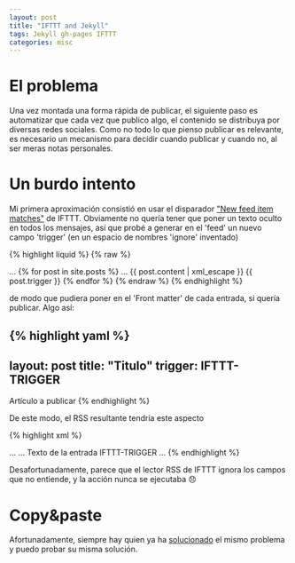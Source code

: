 ```yaml
---
layout: post
title: "IFTTT and Jekyll"
tags: Jekyll gh-pages IFTTT
categories: misc
---
```


# El problema

Una vez montada una forma rápida de publicar, el siguiente paso es automatizar que cada vez que publico algo, el contenido se distribuya por diversas redes sociales.
Como no todo lo que pienso publicar es relevante, es necesario un mecanismo para decidir cuando publicar y cuando no, al ser meras notas personales.

# Un burdo intento

Mi primera aproximación consistió en usar el disparador ["New feed item matches"](https://ifttt.com/create/if-new-feed-item-matches?sid=2) de IFTTT.
Obviamente no quería tener que poner un texto oculto en todos los mensajes, así que probé a generar en el 'feed' un nuevo campo 'trigger' (en un espacio de nombres 'ignore' inventado)

{% highlight liquid %}
{% raw %}
<?xml version="1.0" encoding="utf-8"?>
<feed xmlns="http://www.w3.org/2005/Atom" xmlns:ignore="http://www.example.com/">

 <title>{{ site.title }}</title>
 ...
 {% for post in site.posts %}
 <entry>
   <title>{{ post.title }}</title> 
   ...
    <content type="html">{{ post.content | xml_escape }}</content>
   <ignore:trigger>{{ post.trigger }}</ignore:trigger>
 </entry>
 {% endfor %}

</feed>
{% endraw %}
{% endhighlight %}

de modo que pudiera poner en el 'Front matter' de cada entrada, si quería publicar. Algo así:

{% highlight yaml %}
---
layout: post
title: "Titulo"
trigger: IFTTT-TRIGGER
---

Artículo a publicar
{% endhighlight %}

De este modo, el RSS resultante tendría este aspecto

{% highlight xml %}
<feed xmlns="http://www.w3.org/2005/Atom" xmlns:ignore="http://www.example.com/">
<title>Titulo del RSS</title>
...
<entry>
<title>Título de la entrada</title>
...
<content type="html">
Texto de la entrada
</content>
<ignore:trigger>IFTTT-TRIGGER</ignore:trigger>
</entry>
...
</feed>
{% endhighlight %}

Desafortunadamente, parece que el lector RSS de IFTTT ignora los campos que no entiende, y la acción nunca se ejecutaba :disappointed:

# Copy&paste

Afortunadamente, siempre hay quien ya ha [solucionado](https://eduardoboucas.com/blog/2015/04/28/sharing-jekyll-posts-on-social-media-using-front-matter-and-ifttt.html) el mismo problema y puedo probar su misma solución.